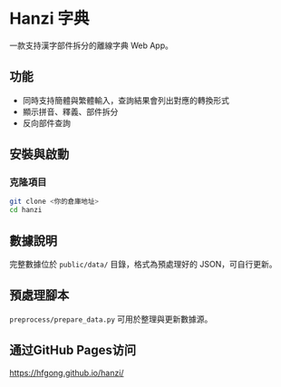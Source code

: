 # Hanzi 字典

一款支持漢字部件拆分的離線字典 Web App。

## 功能
- 同時支持簡體與繁體輸入，查詢結果會列出對應的轉換形式
- 顯示拼音、釋義、部件拆分
- 反向部件查詢

## 安裝與啟動

### 克隆項目

```bash
git clone <你的倉庫地址>
cd hanzi
```

## 數據說明

完整數據位於 `public/data/` 目錄，格式為預處理好的 JSON，可自行更新。

## 預處理腳本

`preprocess/prepare_data.py` 可用於整理與更新數據源。

## 通过GitHub Pages访问

https://hfgong.github.io/hanzi/
